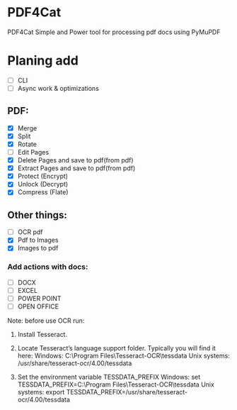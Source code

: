 # PDF4Cat
PDF4Cat Simple and Power tool for processing pdf docs using PyMuPDF

# Planing add
- [ ] CLI
- [ ] Async work & optimizations
## PDF:
- [X] Merge
- [X] Split
- [X] Rotate
- [ ] Edit Pages
- [X] Delete Pages and save to pdf(from pdf)
- [X] Extract Pages and save to pdf(from pdf)
- [X] Protect (Encrypt)
- [X] Unlock (Decrypt)
- [X] Compress (Flate)

## Other things:
- [ ] OCR pdf
- [X] Pdf to Images
- [X] Images to pdf
### Add actions with docs:
- [ ] DOCX
- [ ] EXCEL
- [ ] POWER POINT
- [ ] OPEN OFFICE

Note: before use OCR run: 

1.    Install Tesseract.

2.    Locate Tesseract’s language support folder. Typically you will find it here:
            Windows: C:\Program Files\Tesseract-OCR\tessdata
            Unix systems: /usr/share/tesseract-ocr/4.00/tessdata

3.    Set the environment variable TESSDATA_PREFIX
            Windows: set TESSDATA_PREFIX=C:\Program Files\Tesseract-OCR\tessdata
            Unix systems: export TESSDATA_PREFIX=/usr/share/tesseract-ocr/4.00/tessdata

